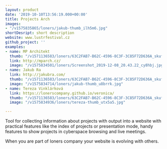 ```yaml
---
layout: product
date: '2019-10-10T13:56:19.000+00:00'
title: Projects Arch
images:
- "/v1575835865/loners/jakub-thumb_ilh5m6.jpg"
shortDesript: short description
website: www.lustrfestival.cz
github_project: ''
examples:
- name: MP Architekt
  thumb: "/v1571136583/loners/63C2FAB7-B62C-4596-8C3F-3C85F72D636A_skufog.jpg"
  link: http://mparch.cz/
  image: "/v1575834501/loners/Screenshot_2019-12-08_20.43.22_cy8hbj.jpg"
- name: Jakub Ra
  link: http://jakubra.com/
  thumb: "/v1571136583/loners/63C2FAB7-B62C-4596-8C3F-3C85F72D636A_skufog.jpg"
  image: "/v1575834714/loners/jakub-thumb_u8brrk.jpg"
- name: Tereza Vinklárková
  link: https://lonerscompany.github.io/veronica/
  thumb: "/v1571136583/loners/63C2FAB7-B62C-4596-8C3F-3C85F72D636A_skufog.jpg"
  image: "/v1575834936/loners/tereza-thumb_utx5a5.jpg"

---
```

Tool for collecting information about projects with output
into a website with practical features like the index of projects or
presentation mode, handy features to show projects in cyberspace browsing
and live meetings.

When you are part of loners company your website is evolving
with others.
